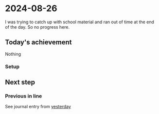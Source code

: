 <!--
SPDX-FileCopyrightText: 2024 André Jaenisch

SPDX-License-Identifier: AGPL-3.0-or-later
-->

# 2024-08-26

I was trying to catch up with school material and ran out of time at the end of
the day. So no progress here.

## Today's achievement

Nothing

### Setup

## Next step

### Previous in line

See journal entry from [yesterday][yesterday]

[yesterday]: ./2024-08-25.md
